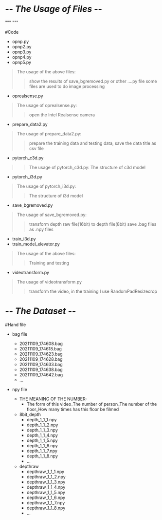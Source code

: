 # -*- The Usage of Files -*-
"""
"""

#Code

* opnp.py
* opnp2.py
* opnp3.py
* opnp4.py
* opnp5.py
> The usage of the above files:
>> show the results of save_bgremoved.py or other ....py file
>> some files are used to do image processing
* oprealsense.py
> The usage of oprealsense.py:
>> open the Intel Realsense camera
* prepare_data2.py
> The usage of prepare_data2.py:
>> prepare the training data and testing data, save the data title as csv file
* pytorch_c3d.py
>> The usage of pytorch_c3d.py:
>> The structure of c3d model
* pytorch_i3d.py
> The usage of pytorch_i3d.py:
>> The structure of i3d model
* save_bgremoved.py
> The usage of save_bgremoved.py:
>> transform depth raw file(16bit) to depth file(8bit)
>> save .bag files as .npy files
* train_i3d.py
* train_model_elevator.py
> The usage of the above files:
>> Training and testing
* videotransform.py
> The usage of videotransform.py
>> transform the video, in the training I use RandomPadResizecrop

# -*- The Dataset -*-
#Hand file

* bag file
    * 20211109_174608.bag
    * 20211109_174618.bag
    * 20211109_174623.bag
    * 20211109_174628.bag
    * 20211109_174633.bag
    * 20211109_174638.bag
    * 20211109_174642.bag
    * ...
            
        
* npy file
    * THE MEANING OF THE NUMBER:
        * The form of this video_The number of person_The number of the floor_How many times has this floor be filmed 
    * 8bit_depth
        * depth_1_1_1.npy
        * depth_1_1_2.npy
        * depth_1_1_3.npy
        * depth_1_1_4.npy
        * depth_1_1_5.npy
        * depth_1_1_6.npy
        * depth_1_1_7.npy
        * depth_1_1_8.npy
        * ...
    * depthraw
        * depthraw_1_1_1.npy
        * depthraw_1_1_2.npy
        * depthraw_1_1_3.npy
        * depthraw_1_1_4.npy
        * depthraw_1_1_5.npy
        * depthraw_1_1_6.npy
        * depthraw_1_1_7.npy
        * depthraw_1_1_8.npy
        * ...
